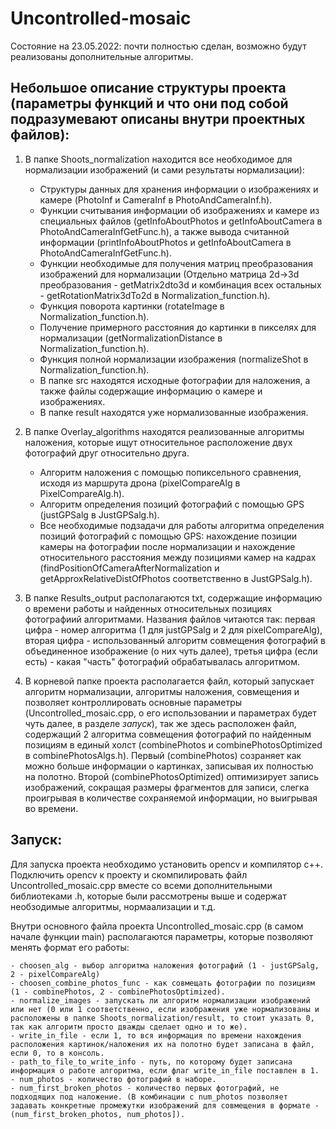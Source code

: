 # Uncontrolled-mosaic

Состояние на 23.05.2022: почти полностью сделан, возможно будут реализованы дополнительные алгоритмы.

## Небольшое описание структуры проекта (параметры функций и что они под собой подразумевают описаны внутри проектных файлов):

1) В папке Shoots_normalization находится все необходимое для нормализации изображений (и сами результаты нормализации):
    - Структуры данных для хранения информации о изображениях и камере (PhotoInf и CameraInf в PhotoAndCameraInf.h).
    - Функции считывания информации об изображениях и камере из специальных файлов (getInfoAboutPhotos и getInfoAboutCamera в PhotoAndCameraInfGetFunc.h), а также вывода считанной информации (printInfoAboutPhotos и getInfoAboutCamera в PhotoAndCameraInfGetFunc.h).
    - Функции необходимые для получения матриц преобразования изображений для нормализации (Отдельно матрица 2d->3d преобразования - getMatrix2dto3d и комбинация всех остальных - getRotationMatrix3dTo2d в Normalization_function.h).
    - Функция поворота картинки (rotateImage в Normalization_function.h).
    - Получение примерного расстояния до картинки в пикселях для нормализации (getNormalizationDistance в Normalization_function.h).
    - Функция полной нормализации изображения (normalizeShot в Normalization_function.h).
    - В папке src находятся исходные фотографии для наложения, а также файлы содержащие информацию о камере и изображениях.
    - В папке result находятся уже нормализованные изображения.

2) В папке Overlay_algorithms находятся реализованные алгоритмы наложения, которые ищут относительное расположение двух фотографий друг относительно друга.
    - Алгоритм наложения с помощью попиксельного сравнения, исходя из маршрута дрона (pixelCompareAlg в PixelCompareAlg.h).
    - Алгоритм определения позиций фотографий с помощью GPS (justGPSalg в JustGPSalg.h).
    - Все необходимые подзадачи для работы алгоритма определения позиций фотографий с помощью GPS: нахождение позиции камеры на фотографии после нормализации и нахождение относительного расстояния между позициями камер на кадрах (findPositionOfCameraAfterNormalization и getApproxRelativeDistOfPhotos соответственно в JustGPSalg.h).

3) В папке Results_output располагаются txt, содержащие информацию о времени работы и найденных относительных позициях фотографиий алгоритмами. Названия файлов читаются так: первая цифра - номер алгоритма (1 для justGPSalg и 2 для pixelCompareAlg), вторая цифра - использованный алгоритм совмещения фотографий в объединенное изображение (о них чуть далее), третья цифра (если есть) - какая "часть" фотографий обрабатывалась алгоритмом.

4) В корневой папке проекта располагается файл, который запускает алгоритм нормализации, алгоритмы наложения, совмещения и позволяет контроллировать основные параметры (Uncontrolled_mosaic.cpp, о его использовании и параметрах будет чуть далее, в разделе *запуск*), так же здесь расположен файл, содержащий 2 алгоритма совмещения фотографий по найденным позициям в единый холст (combinePhotos и combinePhotosOptimized в combinePhotosAlgs.h). Первый (combinePhotos) созраняет как можно больше информации о картинках, записывая их полностью на полотно. Второй (combinePhotosOptimized) оптимизирует запись изображений, сокращая размеры фрагментов для записи, слегка проигрывая в количестве сохраняемой информации, но выигрывая во времени.

## Запуск:

Для запуска проекта необходимо установить opencv и компилятор c++. Подключить opencv к проекту и скомпилировать файл Uncontrolled_mosaic.cpp вместе со всеми дополнительными библиотеками .h, которые были рассмотрены выше и содержат необзодимые алгоритмы, нормаализации и т.д.

Внутри основного файла проекта Uncontrolled_mosaic.cpp (в самом начале функции main) располагаются параметры, которые позволяют менять формат его работы:

    - choosen_alg - выбор алгоритма наложения фотографий (1 - justGPSalg, 2 - pixelCompareAlg)
    - choosen_combine_photos_func - как совмещать фотографии по позициям (1 - combinePhotos, 2 - combinePhotosOptimized).
    - normalize_images - запускать ли алгоритм нормализации изображений или нет (0 или 1 соответственно, если изображения уже нормализованы и расположены в папке Shoots_normalization/result, то стоит указать 0, так как алгоритм просто дважды сделает одно и то же).
    - write_in_file - если 1, то вся информация по времени нахождения расположения картинок/наложения их на полотно будет записана в файл, если 0, то в консоль.
    - path_to_file_to_write_info - путь, по которому будет записана информация о работе алгоритма, если флаг write_in_file поставлен в 1.
    - num_photos - количество фотографий в наборе.
    - num_first_broken_photos - количество первых фотографий, не подходящих под наложение. (В комбинации с num_photos позволяет задавать конкретные промежутки изображений для совмещения в формате - (num_first_broken_photos, num_photos]).
